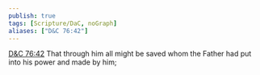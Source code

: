 ```yaml
---
publish: true
tags: [Scripture/DaC, noGraph]
aliases: ["D&C 76:42"]
---
```

[D&C 76:42](https://churchofjesuschrist.org/study/scriptures/dc-testament/dc/76?lang=eng&id=p42#p42) That through him all might be saved whom the Father had put into his power and made by him;
